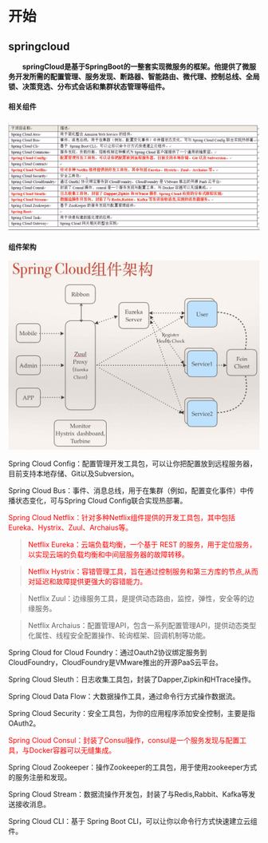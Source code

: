 # 开始

## springcloud

&emsp;&emsp;**springCloud是基于SpringBoot的一整套实现微服务的框架。他提供了微服务开发所需的配置管理、服务发现、断路器、智能路由、微代理、控制总线、全局锁、决策竞选、分布式会话和集群状态管理等组件。**

#### 相关组件

![](/assets/相关组件.png)

#### 组件架构

![](/assets/组件架构.png)

 Spring Cloud Config：配置管理开发工具包，可以让你把配置放到远程服务器，目前支持本地存储、Git以及Subversion。

 Spring Cloud Bus：事件、消息总线，用于在集群（例如，配置变化事件）中传播状态变化，可与Spring Cloud Config联合实现热部署。

 <font color=red>Spring Cloud Netflix：针对多种Netflix组件提供的开发工具包，其中包括Eureka、Hystrix、Zuul、Archaius等。</font>

 > <font color=red> Netflix Eureka：云端负载均衡，一个基于 REST 的服务，用于定位服务，以实现云端的负载均衡和中间层服务器的故障转移。</font> 
 
 > <font color=red>Netflix Hystrix：容错管理工具，旨在通过控制服务和第三方库的节点,从而对延迟和故障提供更强大的容错能力。</font> 
 
 > Netflix Zuul：边缘服务工具，是提供动态路由，监控，弹性，安全等的边缘服务。 
 
 > Netflix Archaius：配置管理API，包含一系列配置管理API，提供动态类型化属性、线程安全配置操作、轮询框架、回调机制等功能。

 Spring Cloud for Cloud Foundry：通过Oauth2协议绑定服务到CloudFoundry，CloudFoundry是VMware推出的开源PaaS云平台。

 Spring Cloud Sleuth：日志收集工具包，封装了Dapper,Zipkin和HTrace操作。

 Spring Cloud Data Flow：大数据操作工具，通过命令行方式操作数据流。

 Spring Cloud Security：安全工具包，为你的应用程序添加安全控制，主要是指OAuth2。 

 <font color=red> Spring Cloud Consul：封装了Consul操作，consul是一个服务发现与配置工具，与Docker容器可以无缝集成。</font>

 Spring Cloud Zookeeper：操作Zookeeper的工具包，用于使用zookeeper方式的服务注册和发现。

 Spring Cloud Stream：数据流操作开发包，封装了与Redis,Rabbit、Kafka等发送接收消息。

Spring Cloud CLI：基于 Spring Boot CLI，可以让你以命令行方式快速建立云组件。 



